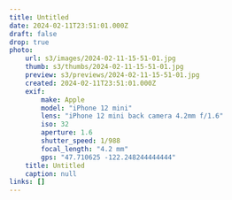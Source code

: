 ```yaml
---
title: Untitled
date: 2024-02-11T23:51:01.000Z
draft: false
drop: true
photo:
    url: s3/images/2024-02-11-15-51-01.jpg
    thumb: s3/thumbs/2024-02-11-15-51-01.jpg
    preview: s3/previews/2024-02-11-15-51-01.jpg
    created: 2024-02-11T23:51:01.000Z
    exif:
        make: Apple
        model: "iPhone 12 mini"
        lens: "iPhone 12 mini back camera 4.2mm f/1.6"
        iso: 32
        aperture: 1.6
        shutter_speed: 1/988
        focal_length: "4.2 mm"
        gps: "47.710625 -122.248244444444"
    title: Untitled
    caption: null
links: []
---
```

